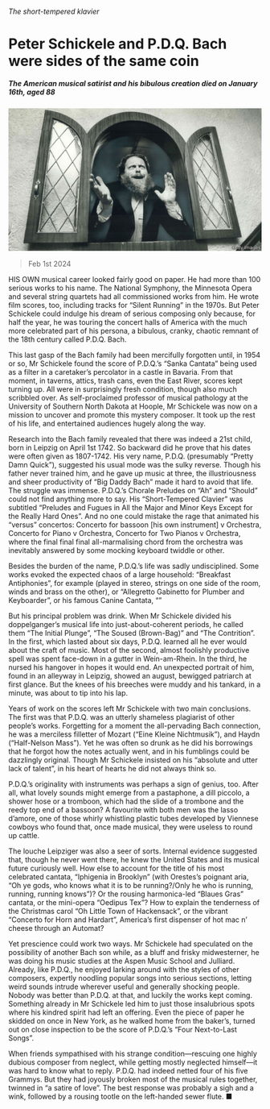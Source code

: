 ###### The short-tempered klavier

# Peter Schickele and P.D.Q. Bach were sides of the same coin 

##### The American musical satirist and his bibulous creation died on January 16th, aged 88 

![image](images/20240203_OBP503.jpg) 

> Feb 1st 2024 

HIS OWN musical career looked fairly good on paper. He had more than 100 serious works to his name. The National Symphony, the Minnesota Opera and several string quartets had all commissioned works from him. He wrote film scores, too, including tracks for “Silent Running” in the 1970s. But Peter Schickele could indulge his dream of serious composing only because, for half the year, he was touring the concert halls of America with the much more celebrated part of his persona, a bibulous, cranky, chaotic remnant of the 18th century called P.D.Q. Bach.

 This last gasp of the Bach family had been mercifully forgotten until, in 1954 or so, Mr Schickele found the score of P.D.Q.’s “Sanka Cantata” being used as a filter in a caretaker’s percolator in a castle in Bavaria. From that moment, in taverns, attics, trash cans, even the East River, scores kept turning up. All were in surprisingly fresh condition, though also much scribbled over. As self-proclaimed professor of musical pathology at the University of Southern North Dakota at Hoople, Mr Schickele was now on a mission to uncover and promote this mystery composer. It took up the rest of his life, and entertained audiences hugely along the way. 

 Research into the Bach family revealed that there was indeed a 21st child, born in Leipzig on April 1st 1742. So backward did he prove that his dates were often given as 1807-1742. His very name, P.D.Q. (presumably “Pretty Damn Quick”), suggested his usual mode was the sulky reverse. Though his father never trained him, and he gave up music at three, the illustriousness and sheer productivity of “Big Daddy Bach” made it hard to avoid that life. The struggle was immense. P.D.Q.’s Chorale Preludes on “Ah” and “Should” could not find anything more to say. His “Short-Tempered Clavier” was subtitled “Preludes and Fugues in All the Major and Minor Keys Except for the Really Hard Ones”. And no one could mistake the rage that animated his “versus” concertos: Concerto for bassoon [his own instrument] v Orchestra, Concerto for Piano v Orchestra, Concerto for Two Pianos v Orchestra, where the final final final all-marmalising chord from the orchestra was inevitably answered by some mocking keyboard twiddle or other.

 Besides the burden of the name, P.D.Q.’s life was sadly undisciplined. Some works evoked the expected chaos of a large household: “Breakfast Antiphonies”, for example (played in stereo, strings on one side of the room, winds and brass on the other), or “Allegretto Gabinetto for Plumber and Keyboarder”, or his famous Canine Cantata, “” 

But his principal problem was drink. When Mr Schickele divided his doppelganger’s musical life into just-about-coherent periods, he called them “The Initial Plunge”, “The Soused (Brown-Bag)” and “The Contrition”. In the first, which lasted about six days, P.D.Q. learned all he ever would about the craft of music. Most of the second, almost foolishly productive spell was spent face-down in a gutter in Wein-am-Rhein. In the third, he nursed his hangover in hopes it would end. An unexpected portrait of him, found in an alleyway in Leipzig, showed an august, bewigged patriarch at first glance. But the knees of his breeches were muddy and his tankard, in a minute, was about to tip into his lap.

 Years of work on the scores left Mr Schickele with two main conclusions. The first was that P.D.Q. was an utterly shameless plagiarist of other people’s works. Forgetting for a moment the all-pervading Bach connection, he was a merciless filletter of Mozart (“Eine Kleine Nichtmusik”), and Haydn (“Half-Nelson Mass”). Yet he was often so drunk as he did his borrowings that he forgot how the notes actually went, and in his fumblings could be dazzlingly original. Though Mr Schickele insisted on his “absolute and utter lack of talent”, in his heart of hearts he did not always think so. 

 P.D.Q.’s originality with instruments was perhaps a sign of genius, too. After all, what lovely sounds might emerge from a pastaphone, a dill piccolo, a shower hose or a tromboon, which had the slide of a trombone and the reedy top end of a bassoon? A favourite with both men was the lasso d’amore, one of those whirly whistling plastic tubes developed by Viennese cowboys who found that, once made musical, they were useless to round up cattle.

 The louche Leipziger was also a seer of sorts. Internal evidence suggested that, though he never went there, he knew the United States and its musical future curiously well. How else to account for the title of his most celebrated cantata, “Iphigenia in Brooklyn” (with Orestes’s poignant aria, “Oh ye gods, who knows what it is to be running?/Only he who is running, running, running knows”)? Or the rousing harmonica-led “Blaues Gras” cantata, or the mini-opera “Oedipus Tex”? How to explain the tenderness of the Christmas carol “Oh Little Town of Hackensack”, or the vibrant “Concerto for Horn and Hardart”, America’s first dispenser of hot mac n’ cheese through an Automat? 

 Yet prescience could work two ways. Mr Schickele had speculated on the possibility of another Bach son while, as a bluff and frisky midwesterner, he was doing his music studies at the Aspen Music School and Julliard. Already, like P.D.Q., he enjoyed larking around with the styles of other composers, expertly noodling popular songs into serious sections, letting weird sounds intrude wherever useful and generally shocking people. Nobody was better than P.D.Q. at that, and luckily the works kept coming. Something already in Mr Schickele led him to just those insalubrious spots where his kindred spirit had left an offering. Even the piece of paper he skidded on once in New York, as he walked home from the baker’s, turned out on close inspection to be the score of P.D.Q.’s “Four Next-to-Last Songs”. 

 When friends sympathised with his strange condition—rescuing one highly dubious composer from neglect, while getting mostly neglected himself—it was hard to know what to reply. P.D.Q. had indeed netted four of his five Grammys. But they had joyously broken most of the musical rules together, twinned in “a satire of love”. The best response was probably a sigh and a wink, followed by a rousing tootle on the left-handed sewer flute. ■

